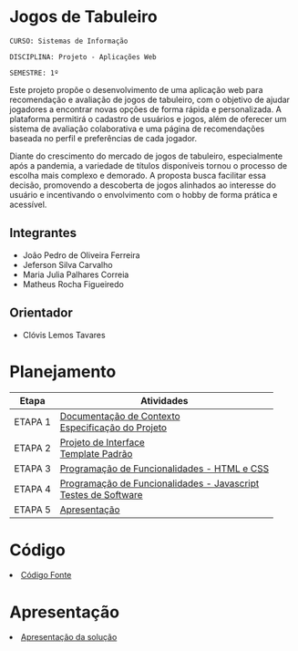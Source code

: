 # Jogos de Tabuleiro

`CURSO: Sistemas de Informação`

`DISCIPLINA: Projeto - Aplicações Web`

`SEMESTRE: 1º`

Este projeto propõe o desenvolvimento de uma aplicação web para recomendação e avaliação de jogos de tabuleiro, com o objetivo de ajudar jogadores a encontrar novas opções de forma rápida e personalizada. A plataforma permitirá o cadastro de usuários e jogos, além de oferecer um sistema de avaliação colaborativa e uma página de recomendações baseada no perfil e preferências de cada jogador.

Diante do crescimento do mercado de jogos de tabuleiro, especialmente após a pandemia, a variedade de títulos disponíveis tornou o processo de escolha mais complexo e demorado. A proposta busca facilitar essa decisão, promovendo a descoberta de jogos alinhados ao interesse do usuário e incentivando o envolvimento com o hobby de forma prática e acessível.

## Integrantes

* João Pedro de Oliveira Ferreira
* Jeferson Silva Carvalho 
* Maria Julia Palhares Correia
* Matheus Rocha Figueiredo


## Orientador

* Clóvis Lemos Tavares

# Planejamento

| Etapa         | Atividades |
|  :----:   | ----------- |
| ETAPA 1         |[Documentação de Contexto](docs/context.md) <br> [Especificação do Projeto](docs/especification.md) |
| ETAPA 2         |[Projeto de Interface](docs/interface.md) <br> [Template Padrão](docs/template.md) |
| ETAPA 3         |[Programação de Funcionalidades - HTML e CSS](docs/development.md) |
| ETAPA 4        |[Programação de Funcionalidades - Javascript](docs/development.md) <br> [Testes de Software ](docs/tests.md) |
| ETAPA 5         | [Apresentação](presentation/README.md) |

# Código

<li><a href="src/README.md"> Código Fonte</a></li>

# Apresentação

<li><a href="presentation/README.md"> Apresentação da solução</a></li>
